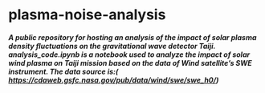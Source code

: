 # plasma-noise-analysis
##### A public repository for hosting an analysis of the impact of solar plasma density fluctuations on the gravitational wave detector Taiji. analysis_code.ipynb is a notebook used to analyze the impact of solar wind plasma on Taiji mission based on the data of Wind satellite’s SWE instrument. The data source is:( https://cdaweb.gsfc.nasa.gov/pub/data/wind/swe/swe_h0/)
